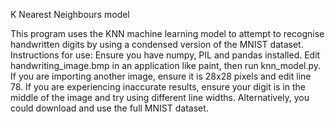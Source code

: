 K Nearest Neighbours model

This program uses the KNN machine learning model to attempt to recognise handwritten digits by using a condensed version of the MNIST dataset. Instructions for use: Ensure you have numpy, PIL and pandas installed. Edit handwriting_image.bmp in an application like paint, then run knn_model.py. If you are importing another image, ensure it is 28x28 pixels and edit line 78. If you are experiencing inaccurate results, ensure your digit is in the middle of the image and try using different line widths. Alternatively, you could download and use the full MNIST dataset.
